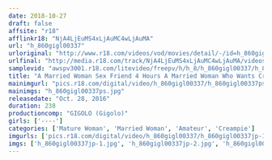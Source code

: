 ```yaml
---
date: 2018-10-27
draft: false
affsite: "r18"
afflinkr18: "NjA4LjEuMS4xLjAuMC4wLjAuMA"
url: "h_860gigl00337"
urloriginal: "http://www.r18.com/videos/vod/movies/detail/-/id=h_860gigl00337"
urlfinal: "http://media.r18.com/track/NjA4LjEuMS4xLjAuMC4wLjAuMA/videos/vod/movies/detail/-/id=h_860gigl00337"
samplevid: "awspv3001.r18.com/litevideo/freepv/h/h_8/h_860gigl00337/h_860gigl00337_dmb_w.mp4"
title: "A Married Woman Sex Friend 4 Hours A Married Woman Who Wants Creampie Sex"
mainimgurl: "pics.r18.com/digital/video/h_860gigl00337/h_860gigl00337ps.jpg"
mainimgs: "h_860gigl00337ps.jpg"
releasedate: "Oct. 28, 2016"
duration: 238
productioncomp: "GIGOLO (Gigolo)"
girls: ['----']
categories: ['Mature Woman', 'Married Woman', 'Amateur', 'Creampie']
imgurls: ['pics.r18.com/digital/video/h_860gigl00337/h_860gigl00337jp-1.jpg', 'pics.r18.com/digital/video/h_860gigl00337/h_860gigl00337jp-2.jpg', 'pics.r18.com/digital/video/h_860gigl00337/h_860gigl00337jp-3.jpg', 'pics.r18.com/digital/video/h_860gigl00337/h_860gigl00337jp-4.jpg', 'pics.r18.com/digital/video/h_860gigl00337/h_860gigl00337jp-5.jpg', 'pics.r18.com/digital/video/h_860gigl00337/h_860gigl00337jp-6.jpg', 'pics.r18.com/digital/video/h_860gigl00337/h_860gigl00337jp-7.jpg', 'pics.r18.com/digital/video/h_860gigl00337/h_860gigl00337jp-8.jpg', 'pics.r18.com/digital/video/h_860gigl00337/h_860gigl00337jp-9.jpg', 'pics.r18.com/digital/video/h_860gigl00337/h_860gigl00337jp-10.jpg', 'pics.r18.com/digital/video/h_860gigl00337/h_860gigl00337jp-11.jpg', 'pics.r18.com/digital/video/h_860gigl00337/h_860gigl00337jp-12.jpg', 'pics.r18.com/digital/video/h_860gigl00337/h_860gigl00337jp-13.jpg', 'pics.r18.com/digital/video/h_860gigl00337/h_860gigl00337jp-14.jpg', 'pics.r18.com/digital/video/h_860gigl00337/h_860gigl00337jp-15.jpg', 'pics.r18.com/digital/video/h_860gigl00337/h_860gigl00337jp-16.jpg', 'pics.r18.com/digital/video/h_860gigl00337/h_860gigl00337jp-17.jpg', 'pics.r18.com/digital/video/h_860gigl00337/h_860gigl00337jp-18.jpg', 'pics.r18.com/digital/video/h_860gigl00337/h_860gigl00337jp-19.jpg', 'pics.r18.com/digital/video/h_860gigl00337/h_860gigl00337jp-20.jpg']
imgs: ['h_860gigl00337jp-1.jpg', 'h_860gigl00337jp-2.jpg', 'h_860gigl00337jp-3.jpg', 'h_860gigl00337jp-4.jpg', 'h_860gigl00337jp-5.jpg', 'h_860gigl00337jp-6.jpg', 'h_860gigl00337jp-7.jpg', 'h_860gigl00337jp-8.jpg', 'h_860gigl00337jp-9.jpg', 'h_860gigl00337jp-10.jpg', 'h_860gigl00337jp-11.jpg', 'h_860gigl00337jp-12.jpg', 'h_860gigl00337jp-13.jpg', 'h_860gigl00337jp-14.jpg', 'h_860gigl00337jp-15.jpg', 'h_860gigl00337jp-16.jpg', 'h_860gigl00337jp-17.jpg', 'h_860gigl00337jp-18.jpg', 'h_860gigl00337jp-19.jpg', 'h_860gigl00337jp-20.jpg']
---
```


